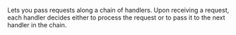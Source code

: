 Lets you pass requests along a chain of handlers.
Upon receiving a request, each handler decides either to process the request or to pass it to the next handler in the chain.
